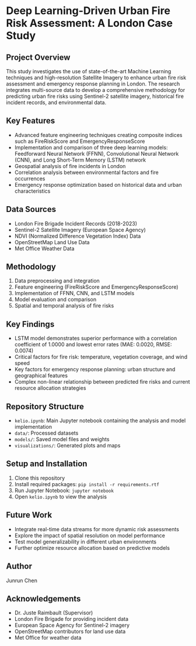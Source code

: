 # Deep Learning-Driven Urban Fire Risk Assessment: A London Case Study

## Project Overview
This study investigates the use of state-of-the-art Machine Learning techniques and high-resolution Satellite Imagery to enhance urban fire risk assessment and emergency response planning in London. The research integrates multi-source data to develop a comprehensive methodology for predicting urban fire risks using Sentinel-2 satellite imagery, historical fire incident records, and environmental data.

## Key Features
- Advanced feature engineering techniques creating composite indices such as FireRiskScore and EmergencyResponseScore
- Implementation and comparison of three deep learning models: Feedforward Neural Network (FFNN), Convolutional Neural Network (CNN), and Long Short-Term Memory (LSTM) network
- Geospatial analysis of fire incidents in London
- Correlation analysis between environmental factors and fire occurrences
- Emergency response optimization based on historical data and urban characteristics

## Data Sources
- London Fire Brigade Incident Records (2018-2023)
- Sentinel-2 Satellite Imagery (European Space Agency)
- NDVI (Normalized Difference Vegetation Index) Data
- OpenStreetMap Land Use Data
- Met Office Weather Data

## Methodology
1. Data preprocessing and integration
2. Feature engineering (FireRiskScore and EmergencyResponseScore)
3. Implementation of FFNN, CNN, and LSTM models
4. Model evaluation and comparison
5. Spatial and temporal analysis of fire risks

## Key Findings
- LSTM model demonstrates superior performance with a correlation coefficient of 1.0000 and lowest error rates (MAE: 0.0020, RMSE: 0.0074)
- Critical factors for fire risk: temperature, vegetation coverage, and wind speed
- Key factors for emergency response planning: urban structure and geographical features
- Complex non-linear relationship between predicted fire risks and current resource allocation strategies

## Repository Structure
- `kelio.ipynb`: Main Jupyter notebook containing the analysis and model implementation
- `data/`: Processed datasets
- `models/`: Saved model files and weights
- `visualizations/`: Generated plots and maps

## Setup and Installation
1. Clone this repository
2. Install required packages: `pip install -r requirements.rtf`
3. Run Jupyter Notebook: `jupyter notebook`
4. Open `kelio.ipynb` to view the analysis

## Future Work
- Integrate real-time data streams for more dynamic risk assessments
- Explore the impact of spatial resolution on model performance
- Test model generalizability in different urban environments
- Further optimize resource allocation based on predictive models

## Author
Junrun Chen

## Acknowledgements
- Dr. Juste Raimbault (Supervisor)
- London Fire Brigade for providing incident data
- European Space Agency for Sentinel-2 imagery
- OpenStreetMap contributors for land use data
- Met Office for weather data

